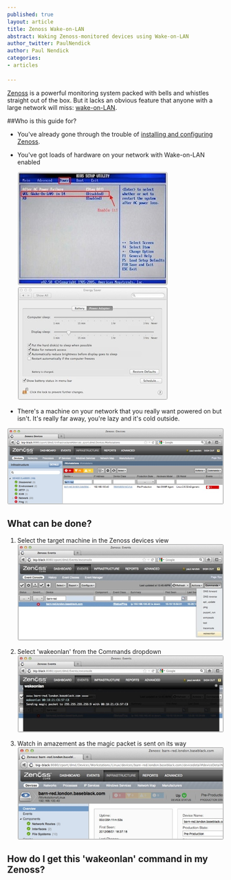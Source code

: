 ```yaml
---
published: true
layout: article
title: Zenoss Wake-on-LAN
abstract: Waking Zenoss-monitored devices using Wake-on-LAN
author_twitter: PaulNendick
author: Paul Nendick
categories:
- articles

---
```


[Zenoss](http://www.zenoss.com/) is a powerful monitoring system packed with bells and whistles straight out of the box. But it lacks an obvious feature that anyone with a large network will miss: [wake-on-LAN](http://en.wikipedia.org/wiki/Wake-on-LAN).

##Who is this guide for?

* You've already gone through the trouble of [installing and configuring Zenoss](http://community.zenoss.org/community/documentation).

* You've got loads of hardware on your network with Wake-on-LAN enabled

    ![WOL Bios](/assets/images/wol-bios-enable.jpg) ![WOL Mac](/assets/images/wol-mac-enable.jpg)

* There's a machine on your network that you really want powered on but isn't. It's really far away, you're lazy and it's cold outside.

![WOL machine down](/assets/images/wol-machine-down.jpg) 

## What can be done?
1. Select the target machine in the Zenoss devices view
![WOL machine down](/assets/images/wol-machine-wakeup.jpg) 

2. Select 'wakeonlan' from the Commands dropdown
![WOL machine down](/assets/images/wol-send-packet.jpg) 

3. Watch in amazement as the magic packet is sent on its way
![WOL machine down](/assets/images/wol-wake-success.jpg) 


## How do I get this 'wakeonlan' command in my Zenoss?